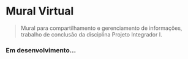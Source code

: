 # Mural Virtual
> Mural para compartilhamento e gerenciamento de informações, trabalho de conclusão da disciplina Projeto Integrador I.

<h3>Em desenvolvimento...</h3>
